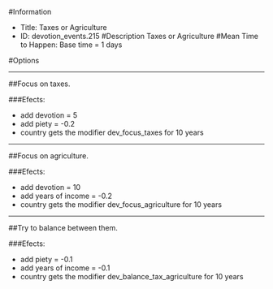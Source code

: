 #Information
 - Title: Taxes or Agriculture
 - ID: devotion_events.215
#Description
Taxes or Agriculture
#Mean Time to Happen:
Base time = 1 days

#Options

___
##Focus on taxes.

###Efects:<ul><li>add devotion = 5</li><li>add piety = -0.2</li><li>country gets the modifier dev_focus_taxes for 10 years</li></ul>

___
##Focus on agriculture.

###Efects:<ul><li>add devotion = 10</li><li>add years of income = -0.2</li><li>country gets the modifier dev_focus_agriculture for 10 years</li></ul>

___
##Try to balance between them.

###Efects:<ul><li>add piety = -0.1</li><li>add years of income = -0.1</li><li>country gets the modifier dev_balance_tax_agriculture for 10 years</li></ul>
